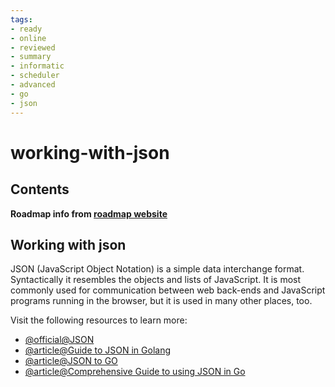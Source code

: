 ```yaml
---
tags:
- ready
- online
- reviewed
- summary
- informatic
- scheduler
- advanced
- go
- json
---
```


# working-with-json

## Contents

__Roadmap info from [roadmap website](https://roadmap.sh/golang/go-advanced/working-with-json)__

## Working with json

JSON (JavaScript Object Notation) is a simple data interchange format. Syntactically it resembles the objects and lists of JavaScript. It is most commonly used for communication between web back-ends and JavaScript programs running in the browser, but it is used in many other places, too.

Visit the following resources to learn more:

- [@official@JSON](https://go.dev/blog/json)
- [@article@Guide to JSON in Golang](https://www.sohamkamani.com/golang/json/)
- [@article@JSON to GO](https://mholt.github.io/json-to-go/)
- [@article@Comprehensive Guide to using JSON in Go](https://betterstack.com/community/guides/scaling-go/json-in-go/)
